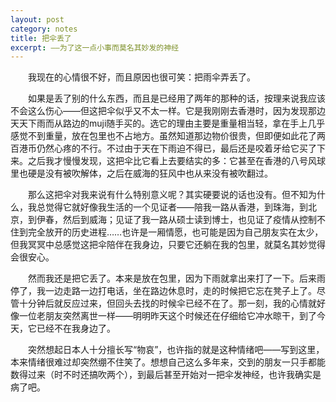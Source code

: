```yaml
---
layout: post
category: notes
title: 把伞丢了
excerpt: ——为了这一点小事而莫名其妙发的神经
---
```

&emsp;&emsp;我现在的心情很不好，而且原因也很可笑：把雨伞弄丢了。

&emsp;&emsp;如果是丢了别的什么东西，而且是已经用了两年的那种的话，按理来说我应该不会这么伤心——但这把伞似乎又不太一样。它是我刚刚去香港时，因为发现那边天天下雨而从路边的muji随手买的。选它的理由主要是重量相当轻，拿在手上几乎感觉不到重量，放在包里也不占地方。虽然知道那边物价很贵，但即便如此花了两百港币仍然心疼的不行。不过由于天在下雨迫不得已，最后还是咬着牙给它买了下来。之后我才慢慢发现，这把伞比它看上去要结实的多：它甚至在香港的八号风球里也硬是没有被吹解体，之后在威海的狂风中也从来没有被吹翻过。

&emsp;&emsp;那么这把伞对我来说有什么特别意义呢？其实硬要说的话也没有。但不知为什么，我总觉得它就好像我生活的一个见证者——陪我一路从香港，到珠海，到北京，到伊春，然后到威海；见证了我一路从硕士读到博士，也见证了疫情从控制不住到完全放开的历史进程……也许是一厢情愿，也可能是因为自己朋友实在太少，但我冥冥中总感觉这把伞陪伴在我身边，只要它还躺在我的包里，就莫名其妙觉得会很安心。

&emsp;&emsp;然而我还是把它丢了。本来是放在包里，因为下雨就拿出来打了一下。后来雨停了，我一边走路一边打电话，坐在路边休息时，走的时候把它忘在凳子上了。尽管十分钟后就反应过来，但回头去找的时候伞已经不在了。那一刻，我的心情就好像一位老朋友突然离世一样——明明昨天这个时候还在仔细给它冲水晾干，到了今天，它已经不在我身边了。

&emsp;&emsp;突然想起日本人十分擅长写“物哀”，也许指的就是这种情绪吧——写到这里，本来情绪很难过却突然绷不住笑了。想想自己这么多年来，交到的朋友一只手都能数得过来（时不时还搞吹两个），到最后甚至开始对一把伞发神经，也许我确实是病了吧。
